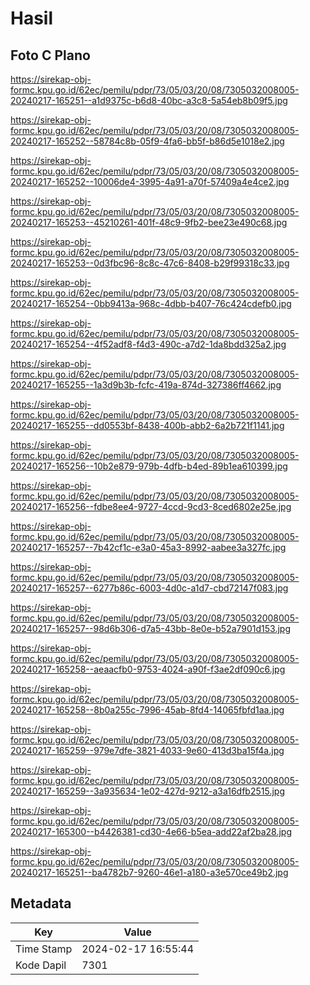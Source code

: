 # Hasil

## Foto C Plano

https://sirekap-obj-formc.kpu.go.id/62ec/pemilu/pdpr/73/05/03/20/08/7305032008005-20240217-165251--a1d9375c-b6d8-40bc-a3c8-5a54eb8b09f5.jpg

https://sirekap-obj-formc.kpu.go.id/62ec/pemilu/pdpr/73/05/03/20/08/7305032008005-20240217-165252--58784c8b-05f9-4fa6-bb5f-b86d5e1018e2.jpg

https://sirekap-obj-formc.kpu.go.id/62ec/pemilu/pdpr/73/05/03/20/08/7305032008005-20240217-165252--10006de4-3995-4a91-a70f-57409a4e4ce2.jpg

https://sirekap-obj-formc.kpu.go.id/62ec/pemilu/pdpr/73/05/03/20/08/7305032008005-20240217-165253--45210261-401f-48c9-9fb2-bee23e490c68.jpg

https://sirekap-obj-formc.kpu.go.id/62ec/pemilu/pdpr/73/05/03/20/08/7305032008005-20240217-165253--0d3fbc96-8c8c-47c6-8408-b29f99318c33.jpg

https://sirekap-obj-formc.kpu.go.id/62ec/pemilu/pdpr/73/05/03/20/08/7305032008005-20240217-165254--0bb9413a-968c-4dbb-b407-76c424cdefb0.jpg

https://sirekap-obj-formc.kpu.go.id/62ec/pemilu/pdpr/73/05/03/20/08/7305032008005-20240217-165254--4f52adf8-f4d3-490c-a7d2-1da8bdd325a2.jpg

https://sirekap-obj-formc.kpu.go.id/62ec/pemilu/pdpr/73/05/03/20/08/7305032008005-20240217-165255--1a3d9b3b-fcfc-419a-874d-327386ff4662.jpg

https://sirekap-obj-formc.kpu.go.id/62ec/pemilu/pdpr/73/05/03/20/08/7305032008005-20240217-165255--dd0553bf-8438-400b-abb2-6a2b721f1141.jpg

https://sirekap-obj-formc.kpu.go.id/62ec/pemilu/pdpr/73/05/03/20/08/7305032008005-20240217-165256--10b2e879-979b-4dfb-b4ed-89b1ea610399.jpg

https://sirekap-obj-formc.kpu.go.id/62ec/pemilu/pdpr/73/05/03/20/08/7305032008005-20240217-165256--fdbe8ee4-9727-4ccd-9cd3-8ced6802e25e.jpg

https://sirekap-obj-formc.kpu.go.id/62ec/pemilu/pdpr/73/05/03/20/08/7305032008005-20240217-165257--7b42cf1c-e3a0-45a3-8992-aabee3a327fc.jpg

https://sirekap-obj-formc.kpu.go.id/62ec/pemilu/pdpr/73/05/03/20/08/7305032008005-20240217-165257--6277b86c-6003-4d0c-a1d7-cbd72147f083.jpg

https://sirekap-obj-formc.kpu.go.id/62ec/pemilu/pdpr/73/05/03/20/08/7305032008005-20240217-165257--98d6b306-d7a5-43bb-8e0e-b52a7901d153.jpg

https://sirekap-obj-formc.kpu.go.id/62ec/pemilu/pdpr/73/05/03/20/08/7305032008005-20240217-165258--aeaacfb0-9753-4024-a90f-f3ae2df090c6.jpg

https://sirekap-obj-formc.kpu.go.id/62ec/pemilu/pdpr/73/05/03/20/08/7305032008005-20240217-165258--8b0a255c-7996-45ab-8fd4-14065fbfd1aa.jpg

https://sirekap-obj-formc.kpu.go.id/62ec/pemilu/pdpr/73/05/03/20/08/7305032008005-20240217-165259--979e7dfe-3821-4033-9e60-413d3ba15f4a.jpg

https://sirekap-obj-formc.kpu.go.id/62ec/pemilu/pdpr/73/05/03/20/08/7305032008005-20240217-165259--3a935634-1e02-427d-9212-a3a16dfb2515.jpg

https://sirekap-obj-formc.kpu.go.id/62ec/pemilu/pdpr/73/05/03/20/08/7305032008005-20240217-165300--b4426381-cd30-4e66-b5ea-add22af2ba28.jpg

https://sirekap-obj-formc.kpu.go.id/62ec/pemilu/pdpr/73/05/03/20/08/7305032008005-20240217-165251--ba4782b7-9260-46e1-a180-a3e570ce49b2.jpg


## Metadata

| Key        | Value               |
| ---------- | ------------------- |
| Time Stamp | 2024-02-17 16:55:44 |
| Kode Dapil | 7301                |



